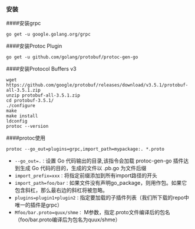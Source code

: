 ### 安装

####安装grpc
```
go get -u google.golang.org/grpc
```

####安装Protoc Plugin
```
go get -u github.com/golang/protobuf/protoc-gen-go
```

####安装Protocol Buffers v3
```
wget https://github.com/google/protobuf/releases/download/v3.5.1/protobuf-all-3.5.1.zip
unzip protobuf-all-3.5.1.zip
cd protobuf-3.5.1/
./configure
make
make install
ldconfig
protoc --version
```

####protoc使用
```
protoc --go_out=plugins=grpc,import_path=mypackage:. *.proto
```

* `--go_out=.：`设置 Go 代码输出的目录,该指令会加载 protoc-gen-go 插件达到生成 Go 代码的目的，生成的文件以 .pb.go 为文件后缀
* `import_prefix=xxx：`将指定前缀添加到所有import路径的开头
* `import_path=foo/bar：`如果文件没有声明go_package，则用作包。如果它包含斜杠，那么最右边的斜杠将被忽略。
* `plugins=plugin1+plugin2：`指定要加载的子插件列表（我们所下载的repo中唯一的插件是grpc）
* `Mfoo/bar.proto=quux/shme：` M参数，指定.proto文件编译后的包名（foo/bar.proto编译后为包名为quux/shme）

